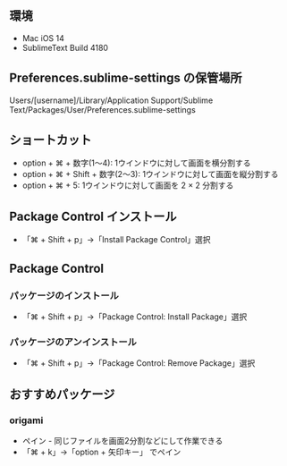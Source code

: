 
## 環境

* Mac iOS 14
* SublimeText Build 4180


## Preferences.sublime-settings の保管場所

Users/[username]/Library/Application Support/Sublime Text/Packages/User/Preferences.sublime-settings


## ショートカット

* option + ⌘ + 数字(1〜4): 1ウインドウに対して画面を横分割する
* option + ⌘ + Shift + 数字(2〜3): 1ウインドウに対して画面を縦分割する
* option + ⌘ + 5: 1ウインドウに対して画面を 2 × 2 分割する


## Package Control インストール

* 「⌘ + Shift + p」→「Install Package Control」選択


## Package Control

### パッケージのインストール

* 「⌘ + Shift + p」→「Package Control: Install Package」選択


### パッケージのアンインストール

* 「⌘ + Shift + p」→「Package Control: Remove Package」選択


## おすすめパッケージ

### origami

* ペイン - 同じファイルを画面2分割などにして作業できる
* 「⌘ + k」→「option + 矢印キー」 でペイン
